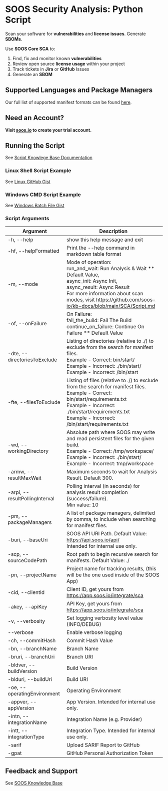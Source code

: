 # SOOS Security Analysis: Python Script

Scan your software for **vulnerabilities** and **license issues**.  Generate **SBOMs**. 

Use **SOOS Core SCA** to:

1. Find, fix and monitor known **vulnerabilities**
2. Review open source **license usage** within your project
3. Track tickets in **Jira** or **GitHub** Issues
4. Generate an **SBOM** 

## Supported Languages and Package Managers

Our full list of supported manifest formats can be found [here](https://kb.soos.io/help/soos-languages-supported).

## Need an Account?
**Visit [soos.io](https://app.soos.io/register) to create your trial account.**

## Running the Script
See [Script Knowlege Base Documentation](https://github.com/soos-io/kb-docs/blob/main/SCA/Script.md)

### Linux Shell Script Example
See [Linux GitHub Gist](https://gist.githubusercontent.com/soostech/bf4fe3c320f7457a81f2e48ebe057aa5/raw/7fcba97f88c524b2d1e3eddf2c29de52af13a0c4/soos_sca.sh)

### Windows CMD Script Example
See [Windows Batch File Gist](https://gist.githubusercontent.com/soostech/37134fb636da3246d275b2ee220669c1/raw/0ab31b1c50869d8e8061deee4fa04e8ff7169f77/soos_sca.bat)

### Script Arguments
| Argument | Description |
| --- | --- |
| -h, --help | show this help message and exit |
| -hf, --helpFormatted | Print the --help command in markdown table format |
| -m, --mode | Mode of operation:<br>run_and_wait: Run Analysis & Wait ** Default Value,<br>async_init: Async Init,<br>async_result: Async Result<br>For more information about scan modes, visit https://github.com/soos-io/kb-docs/blob/main/SCA/Script.md |
| -of, --onFailure | On Failure:<br>fail_the_build: Fail The Build<br>continue_on_failure: Continue On Failure ** Default Value |
| -dte, --directoriesToExclude | Listing of directories (relative to ./) to exclude from the search for manifest files.<br>Example - Correct: bin/start/<br>Example - Incorrect: ./bin/start/<br>Example - Incorrect: /bin/start |
| -fte, --filesToExclude | Listing of files (relative to ./) to exclude from the search for manifest files.<br>Example - Correct: bin/start/requirements.txt<br>Example - Incorrect: ./bin/start/requirements.txt<br>Example - Incorrect: /bin/start/requirements.txt |
| -wd, --workingDirectory | Absolute path where SOOS may write and read persistent files for the given build.<br>Example - Correct: /tmp/workspace/<br>Example - Incorrect: ./bin/start/<br>Example - Incorrect: tmp/workspace |
| -armw, --resultMaxWait | Maximum seconds to wait for Analysis Result. Default 300. |
| -arpi, --resultPollingInterval | Polling interval (in seconds) for analysis result completion (success/failure).<br>Min value: 10 |
| -pm, --packageManagers | A list of package managers, delimited by comma, to include when searching for manifest files. |
| -buri, --baseUri | SOOS API URI Path. Default Value: https://api.soos.io/api/<br>Intended for internal use only. |
| -scp, --sourceCodePath | Root path to begin recursive search for manifests. Default Value: ./ |
| -pn, --projectName | Project name for tracking results, (this will be the one used inside of the SOOS App) |
| -cid, --clientId | Client ID, get yours from https://app.soos.io/integrate/sca |
| -akey, --apiKey | API Key, get yours from https://app.soos.io/integrate/sca |
| -v, --verbosity | Set logging verbosity level value (INFO/DEBUG) |
| --verbose | Enable verbose logging |
| -ch, --commitHash | Commit Hash Value |
| -bn, --branchName | Branch Name |
| -bruri, --branchUri | Branch URI |
| -bldver, --buildVersion | Build Version |
| -blduri, --buildUri | Build URI |
| -oe, --operatingEnvironment | Operating Environment |
| -appver, --appVersion | App Version. Intended for internal use only. |
| -intn, --integrationName | Integration Name (e.g. Provider) |
| -intt, --integrationType | Integration Type. Intended for internal use only. |
| -sarif | Upload SARIF Report to GitHub |
| -gpat | GitHub Personal Authorization Token |


## Feedback and Support

See [SOOS Knowledge Base](https://kb.soos.io/help)
